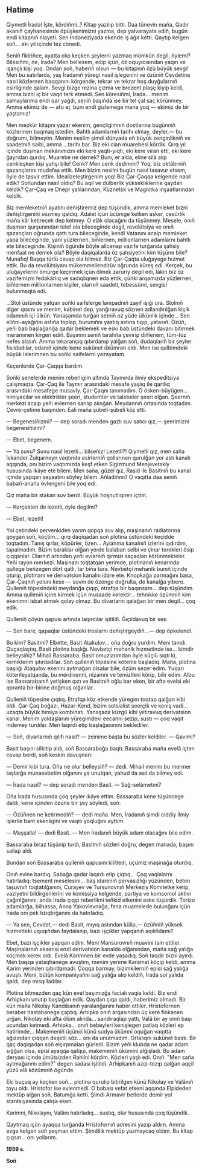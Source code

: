 ## Hati̇me

Qıymetli İrada!
İşte, kördiñmi..?
Kitap yazılıp bitti.
Daa tünevin maña, Qadır akanıñ çayhanesinde öpüşkenimizni yazma, dep yalvarayata ediñ, bugün endi kitapnıñ niayeti.
Sen İndoneziyada ekende iş ağır ketti.
Qaytıp kelgen soñ... eki yıl içinde tez cönedi.

Seniñ fikiriñce, ayatta olıp keçken şeylerni yazmaq mümkün degil, öylemi?
Bilesiñmi, ne, İrada?
Men bellesem, edip içün, öz oquyıcısından yaqın ve işançlı kişi yoq.
Ondan soñ, haberiñ olsun — bu kitapnıñ özü büyük sevgi!
Men bu satırlarda, yaş İradanıñ yüregi nasıl işlegenini ve özüniñ Cevdetine nasıl közlernen baqqanını körgende, tekrar ve tekrar hoş duyğularnıñ esirliginde qalam.
Sevgi bizge rezina çızma ve brezent plaşç kiyip keldi, amma bizni iç bir vaqıt terk etmedi.
Sen köresiñmi, İrada... menim samaylarıma endi qar yağdı, seniñ başıñda ise bir tel çal saç körünmey.
Amma ekimiz de — afu et, bunı endi gizlemege mana yoq — ekimiz de bir yaştamız!

Men mezkür kitapnı yazar ekenim, gençligimniñ dostlarına bugünniñ közlerinen baqmaq istedim.
Bahtlı adamlarnıñ tarihı olmay, deyler,— bu doğrumı, bilmeyim.
Menim neslim şimdi dünyada eñ büyük zenginlikniñ ve saadetniñ saibi, amma ...tarihı bar.
Biz eki cian muarebesi kördik.
Qırq yıl içinde duşman mekânımıznı eki kere yaqtı-yıqtı, eki kere viran etti, eki kere ğayrıdan qurdıq.
Muarebe ne demek?
Bunı, er alda, eline silâ alıp cenkleşken kişi yahşı bile!
Cenk?
Men cenk dedimmi?
Yoq, biz oktâbrniñ qazançlarını mudafaa ettik.
Men bizim nesilni bugün nasıl tasavur etsem, öyle de tasvir ettim.
İdealizeleştirgenim yoq!
Biz Çar-Çaqqa kelgende nasıl edik?
Soñundan nasıl oldıq?
Bu aqıl ve dülberlik yüksekliklerine qaydan keldik?
Çar-Çaq ve Dnepr yalılarından, Küznetsk ve Magnitka inşaatlarından keldik.

Biz memleketniñ ayatını deñiştiremiz dep tüşündik, amma memleket bizni deñiştirgenini sezmey qaldıq.
Adalet içün ücümge ketken asker, cesürlik maña kâr ketirecek dep ketmey.
O elâk olacağını da tüşünmey.
Mesele, onıñ duşman qurşunından telef ola bileceginde degil, revolütsiya ve onıñ qazançları oğrunda qattı tura bileceginde, kendi Vatanını acaip memleket yapa bileceginde, yani yüzlernen, biñlernen, millionlarnen adamlarnı bahtlı ete bileceginde.
Kişiniñ ögünde böyle alicenap vazife turğanda şahsiy menfaat ne demek ola?
Böyle daqiqalarda öz şahsiyetini kim tüşüne bile?
Munafıq!
Başqa türlü cevap ola bilmez.
Biz Çar-Çaqta uluğayege hızmet ettik.
Bu da revolütsiyanı mükemmellendirüv oğrunda küreş edi.
Kerçek, bu uluğayelerini ömürge keçirmek içün ölmek zaruriy degil edi, lâkin biz öz vazifemizni fedakârlıq ve sadıqlıqnen eda ettik, çünki arqamızda yüzlernen, biñlernen millionlarnen kişiler, olarnıñ saadeti, tebessümi, sevgisi bulunmaqta edi.

...Stol üstünde yatqan soñki saifelerge lampadnıñ zayıf ışığı ura.
Stolnıñ diger qısımı ve menim, kabinet dep, yanğıravuq söznen adlandırılğan kiçik odamnıñ içi ülkün.
Yanaşamda turğan setniñ oz yüde ülkünlik içinde...
Sen eliñni-ayağıñnı astıña toplap, burunıñnı yastıq astına tıqıp, yatasıñ.
Özüñ, yeñi bab başlağanğa qadar beklemek ve eski bab üstündeki davanı bitirmek meramınen kirgen ediñ.
Başımnı seniñ tarafıña çevirip diñlenem, tüm-tüz nefes alasıñ.
Amma tekarançıq qıbırdanıp yalğan soñ, dudaqlarıñ bir şeyler fısıldadılar, odanıñ içinde kene sukünet ükümran oldı.
Men ise qalbimdeki büyük islerimnen bu soñki saifelerni yazayatam.

Keçenlerde Çar-Çaqqa bardım.

Soñki senelerde menim reberligim altında Taymırda ilmiy ekspeditsiya çalışmaqta.
Çar-Çaq ile Taymır arasındaki mesafe yaşlıq ile qartlıq arasındaki mesafege musaviy.
Çar-Çaqnı tanımadım.
O ösken-büyügen... himiyacılar ve elektrikler şeeri, studentler ve talebeler şeeri olğan.
Şeerniñ merkezi acaip yeñi evlernen sarılıp alınğan.
Meydannıñ ortasında toqtadım.
Çevre-çetime baqındım.
Eali maña şübeli-şübeli köz etti.

— Begenesiñizmi? — dep soradı menden gazlı suv satıcı qız,— şeerimizni begenesiñizmi?

— Ebet, begenem.

— Ya suvu?
Suvu nasıl lezetli... bilseñiz! 
Lezetli?!
Qıymetli qız, men saña İskander Zulqarneyn vaqtında esirlerniñ qollarınen qurulğan yer astı kanalı aqqında, onı bizim vaqtımızda keşf etken Sigizmund Menjevetskiy hususında ikâye ete bilem.
Men saña, güzel qız, Raşid ile Basitniñ bu kanal içinde yapqan seyaatını söyley bilem.
Añladıñmı?
O vaqıtta daa seniñ babañ-anaña evlengeni bile yoq edi.

Qız maña bir stakan suv berdi.
Büyük hoşnutlıqnen içtim.

— Kerçekten de lezetli, öyle degilmi?

— Ebet, lezetli!

Yol çetindeki pervenkiden yarım qopqa suv alıp, maşinanıñ radiatorına qoygan soñ, köçtim… qırq daqiqadan soñ plotina üstündeki keçidde toqtadım.
Tanış qırlar, köpürler, özen...
Aylanma kanalnıñ izlerini qıdırdım, tapalmadım.
Bizim baraklar olğan yerde balaban selbi ve çinar terekleri ösip çıqqanlar.
Olarnıñ artından yeñi evlerniñ qırmızı saçaqları körünmekteler.
Yeñi rayon merkezi.
Maşinanı toqtatqan yerimde, plotinanıñ kenarında qullege beñzegen dört qatlı, tar bina tura.
Nevbetçi mehanik bunıñ içinde oturıp, plotinanı ve derivatsion kanalnı idare ete.
Knopkağa parmağını basa, Çar-Çaqnıñ yolunı kese — suvnı de özenge doğrulta, de kanalğa yibere.
Qulleniñ töpesindeki meydanğa çıqıp, etrafqa bir baqınsam... dep tüşündim.
Amma qulleniñ içine kirmek içün musaade kerektir... tehnikke özümniñ kim ekenimni isbat etmek qolay olmaz.
Bu divarlarnı qalağan bir men degil... çoq edik.

Qulleniñ çöyün qapusı artında laqırdılar işitildi.
Ğıçıldavuq bir ses:

— Sen bare, qapaqlar üstündeki troslarnı deñiştirgeydiñ...— dep öpkelendi.

Bu kim?
Basitmi?
Elbette, Basit Atakulov... oña doğru yurdim.
Meni tanıdı.
Quçaqlaştıq.
Basit plotina başlığı.
Nevbetçi mehanik hızmetinde ise... kimdir belleysiñiz?
Mihail Bassaraba.
Basit omuzlarımdan öyle küçlü sıqtı ki, kemiklerim şıtırdadılar.
Soñ qulleniñ töpesine köterile başladıq.
Maña, plotina başlığı Ataqulov ekenini aytmağan olsalar bile, özüm sezer edim.
Yuqarı köterileyatqanda, bu merdivenni, nizamnı ve temizlikni körip, bilir edim.
Albu ise Bassarabanıñ yetişken qızı ve Basitniñ oğlu bar eken, bir afta evelsi eki qoranta bir-birine doğmuş olğanlar.

Qulleniñ töpesine çıqtıq.
Etrafqa köz etkende yüregim toqtap qalğan kibi oldı.
Çar-Çaq boğazı, Hazar-Kend, bizim sotsialist şeerçik ve keniş vadi... uzaqta büyük himiya kombinatı.
Yanaşada küzgü kibi yıltıravuq derivatsion kanal.
Menim yoldaşlarım yüregimdeki eecannı sezip, sustı — çoq vaqıt indemey turdılar.
Men laqırdı etip başlağanımnı beklediler.

— Soñ, divarlarnıñ qılıfı nasıl? — zeinime başta bu sözler keldiler. — Qavimi?

Basit başını silkitip aldı, soñ Bassarabağa baqtı.
Bassaraba maña evelâ içten cevap berdi, soñ keskin davuşnen:

— Demir kibi tura.
Oña ne olur belleysiñ? — dedi.
Mihail menim bu mermer taşlarğa munasebetim olğanını ya unutqan, yahud da asıl da bilmey edi.

— İrada nasıl? — dep soradı menden Basit. — Sağ-selâmetmi?

Oña İrada hususında çoq şeyler ikâye ettim. 
Bassaraba kene tüşüncege daldı, kene içinden özüne bir şey söyledi, soñ:

— Özüñnen ne ketirmediñ? — dedi maña. 
Men, İradanıñ şimdi ciddiy ilmiy işlerile bant ekenligini ve vaqıtı yoqluğını ayttım.

— Maşşalla! — dedi Basit. — Men İradanıñ büyük adam olacağını bile edim.

Bassaraba biraz tüşünip turdı, Basitniñ sözleri doğru, degen manada, başını sallap aldı.

Bundan soñ Bassaraba qulleniñ qapusını kilitledi, üçümiz maşinağa oturdıq.

Onıñ evine bardıq.
Sabağa qadar laqırdı etip çıqtıq...
Çoq vaqialarnı hatırladıq: tsement meselesini... baş idareniñ pervasızlığı yüzünden, beton taşuvnıñ toqtatılğanını, Curayev ve Tursunovnıñ Merkeziy Komitetke ketip, vaziyetni bildirgenlerini ve komissiya kelgende, partiya ve komsomol aktivi çağırılğanını, anda İrada çıqıp reberlikni teñkid etkenini eske tüşürdik.
Torizo adamlarğa, bilhassa, Anna Yakovlevnağa, fena muamelede bulunğanı içün İrada onı pek tızıqtırğanını da hatırladıq.

— Ya sen, Cevdet,— dedi Basit, mıyıq astından külip,— özüñniñ yüksek hızmetteki uquqıñdan faydalanıp, bazı işçikler yapqanıñ aqılıñdamı?

Ebet, bazı işçikler yapqan edim.
Meni Mansurovnıñ muavini tain ettiler.
Maşinalarnıñ ekserisi endi derivatsion kanalda olğanından, maña sağ yalığa köçmek kerek oldı.
Evelâ Karimnen bir evde yaşadıq.
Soñ taqdir bizni ayırdı.
Men başqa yataqhanege avuştım, menim yerime Karamat köçip keldi, amma Karim yerinden qıbırdamadı.
Çoqqa barmay, bizimkilerniñ episi sağ yalığa avuştı.
Meni, bütün kompaniyañnı sağ yalığa alıp keldiñ, İrada sol yalıda qaldı, dep mısqılladılar.

Plotina bitmezden qaç kün evel başımızğa facialı vaqia keldi.
Biz endi Arhipkanı unutıp başlağan edik.
Qaydan çıqa qaldı, haberimiz olmadı.
Bir kün maña Nikolay Kandıbanıñ yaralanğanını haber ettiler.
Hristofornen beraber hastahanege çaptıq.
Arhipka onıñ arqasından üç kere finkanen urğan.
Nikolay eki afta ölüm alında... sandıraqlap yattı, Valâ bir ay onıñ başı ucundan ketmedi.
Arhipka... onıñ bebeyleri kenişlegen patlaq közleri ep hatirimde...
Makemeniñ üçünci künü sudya ükümni oquğan vaqıtta ağızından çıqqan deşetli söz... onı da unutmadım.
Ortalıqnı sukünet bastı.
Bir qaç daqiqadan soñ elçırpmaları gürledi.
Bizim yeñi klubda ne qadar adam sığğan olsa, episi ayaqqa qalqıp, makemeniñ ükümini alğışladı.
Bu adam deryası içinde ümütsizden Rahilni kördim.
Közleri yaşlı edi.
Onıñ: "Men saña aytmağanmı edim?" degen sadası işitildi.
Arhipkanıñ azıp-tozıp qalğan aqçil yüzü alâ közümniñ ögünde.

Eki buçuq ay keçken soñ... plotina qurulıp bitirilgen künü Nikolay ve Valânıñ toyu oldı.
Hristofor ise evlenmedi.
O babası vefat etkeni aqqında Elpideden mektüp alğan soñ, Batumğa ketti.
Şimdi Armavir betlerde demir yol stantsiyasında çalışa eken.

Karimni, Nikolaynı, Valânı hatırladıq... sustıq, olar hususında çoq tüşündik.

Qaytmaq içün ayaqqa turğanda Hristofornıñ adresini yazıp aldım.
Amma evge kelgen soñ peşman ettim.
Şimdilik mektüp yazmaycaq oldım.
Bu kitap çıqsın... onı yollarım.

__1959 s.__

__Soñ__
